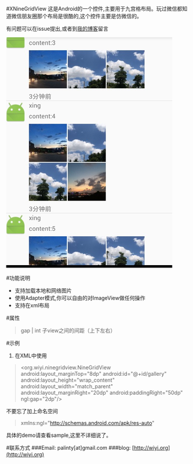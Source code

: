 #XNineGridView
这是Android的一个控件,主要用于九宫格布局。玩过微信都知道微信朋友圈那个布局是很酷的,这个控件主要是仿微信的。

有问题可以在issue提出,或者到[我的博客](http://wiyi.org)留言

![demo示例](./screenhost-1.png)

#功能说明

* 支持加载本地和网络图片
* 使用Adapter模式,你可以自由的对ImageView做任何操作
* 支持在xml布局

#属性
>gap | int  子view之间的间距（上下左右）

#示例
1. 在XML中使用

>\<org.wiyi.ninegridview.NineGridView
>	 android:layout_marginTop="8dp"
>     android:id="@+id/gallery"
>     android:layout\_height="wrap_content"
>     android:layout\_width="match_parent"
>     android:layout\_marginRight="20dp"
>     android:paddingRight="50dp"
>     ngl:gap="2dp"/>

不要忘了加上命名空间
>xmlns:ngl="http://schemas.android.com/apk/res-auto"

具体的demo请查看sample,这里不详细说了。

#联系方式
###Email: palinty[at]gmail.com
###blog: [http://wiyi.org](http://wiyi.org)
